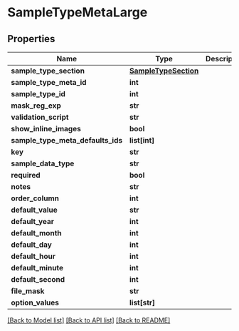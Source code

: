 # SampleTypeMetaLarge

## Properties
Name | Type | Description | Notes
------------ | ------------- | ------------- | -------------
**sample_type_section** | [**SampleTypeSection**](SampleTypeSection.md) |  | [optional] 
**sample_type_meta_id** | **int** |  | [optional] 
**sample_type_id** | **int** |  | [optional] 
**mask_reg_exp** | **str** |  | [optional] 
**validation_script** | **str** |  | [optional] 
**show_inline_images** | **bool** |  | [optional] 
**sample_type_meta_defaults_ids** | **list[int]** |  | [optional] 
**key** | **str** |  | 
**sample_data_type** | **str** |  | 
**required** | **bool** |  | [optional] 
**notes** | **str** |  | [optional] 
**order_column** | **int** |  | [optional] 
**default_value** | **str** |  | [optional] 
**default_year** | **int** |  | [optional] 
**default_month** | **int** |  | [optional] 
**default_day** | **int** |  | [optional] 
**default_hour** | **int** |  | [optional] 
**default_minute** | **int** |  | [optional] 
**default_second** | **int** |  | [optional] 
**file_mask** | **str** |  | [optional] 
**option_values** | **list[str]** |  | [optional] 

[[Back to Model list]](../README.md#documentation-for-models) [[Back to API list]](../README.md#documentation-for-api-endpoints) [[Back to README]](../README.md)


